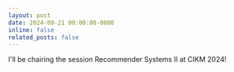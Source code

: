 ```yaml
---
layout: post
date: 2024-09-21 00:00:00-0800
inline: false
related_posts: false
---
```


I'll be chairing the session Recommender Systems II at CIKM 2024!